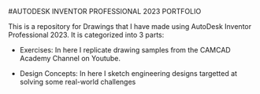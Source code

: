 #AUTODESK INVENTOR PROFESSIONAL 2023 PORTFOLIO 

This is a repository for Drawings that I have made using AutoDesk Inventor Professional 2023. It is categorized into 3 parts:

- Exercises: 
In here I replicate drawing samples from the CAMCAD Academy Channel on Youtube.

- Design Concepts:
In here I sketch engineering designs targetted at solving some real-world challenges